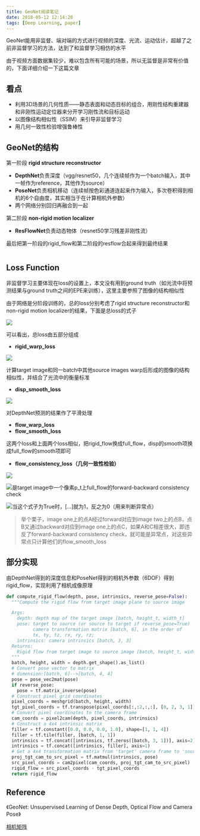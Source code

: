 ```yaml
---
title: GeoNet阅读笔记
date: 2018-05-12 12:14:20
tags: [Deep Learning, paper]
---
```


GeoNet能用非监督、端对端的方式进行视频的深度、光流、运动估计，超越了之前非监督学习的方法，达到了和监督学习相仿的水平



由于视频方面数据集较少，难以包含所有可能的场景，所以无监督是非常有价值的，下面详细介绍一下这篇文章

## 看点

- 利用3D场景的几何性质——静态表面和动态目标的组合，用刚性结构重建器和非刚性运动定位器来分开学习刚性流和目标运动
- 以图像结构相似性（SSIM）来引导非监督学习
- 用几何一致性检验增强鲁棒性

<!--more-->

## GeoNet的结构

第一阶段 **rigid structure reconstructor**
- **DepthNet**负责深度（vgg/resnet50，几个连续帧作为一个batch输入，其中一帧作为reference，其他作为source）
- **PoseNet**负责相机移动（连续帧按色彩通道连起来作为输入，多次卷积得到相机的6个自由度，其实相当于在计算相机外参数）
- 两个网络分别回归再融合到一起 

第二阶段 **non-rigid motion localizer**
- **ResFlowNet**负责动态物体（resnet50学习残差非刚性流）

最后把第一阶段的rigid_flow和第二阶段的resflow合起来得到最终结果 

![]()

## Loss Function

非监督学习主要体现在loss的设置上，本文没有用到ground truth（如光流中将预测结果与ground truth之间的EPE来训练），这里主要参照了图像的结构相似性

由于网络是分阶段训练的，总的loss分别考虑了rigid structure reconstructor和non-rigid motion localizer的结果，下面是总loss的式子

![](<http://res.cloudinary.com/du3fbbzfy/image/upload/v1526099405/GeoNet/GeoNet2.png>)

可以看出，总loss由五部分组成

- **rigid_warp_loss**

![](<http://res.cloudinary.com/du3fbbzfy/image/upload/v1526099405/GeoNet/GeoNet3.png>)

计算target image和同一batch中其他source images warp后形成的图像的结构相似性，并结合了光流中的衡量标准

- **disp_smooth_loss**

![](<http://res.cloudinary.com/du3fbbzfy/image/upload/v1526099405/GeoNet/GeoNet4.png>)

对DepthNet预测的结果作了平滑处理

- **flow_warp_loss**
- **flow_smooth_loss**

这两个loss和上面两个loss相似，把rigid_flow换成full_flow，disp的smooth项换成full_flow的smooth项即可

- **flow_consistency_loss（几何一致性检验）** 

![](<http://res.cloudinary.com/du3fbbzfy/image/upload/v1526099405/GeoNet/GeoNet5.png>)

![](<http://res.cloudinary.com/du3fbbzfy/image/upload/v1526099405/GeoNet/GeoNet6.png>)是target image中一个像素p_t上full_flow的forward-backward consistency check

![](<http://res.cloudinary.com/du3fbbzfy/image/upload/v1526099405/GeoNet/GeoNet7.png>)当这个式子为True时，[...]就为1，反之为0（用来判断异常点）

> 举个栗子，image one上的点A经过forward对应到image two上的点B，点B又通过backward对应到image one上的点C，如果A和C相差很大，即违反了forward-backward consistency check，就可能是异常点，对这些异常点只计算他们的flow_smooth_loss



## 部分实现

由DepthNet得到的深度信息和PoseNet得到的相机外参数（6DOF）得到rigid_flow，实现利用了相机成像原理

```python
def compute_rigid_flow(depth, pose, intrinsics, reverse_pose=False):
  """Compute the rigid flow from target image plane to source image

  Args:
    depth: depth map of the target image [batch, height_t, width_t]
    pose: target to source (or source to target if reverse_pose=True) 
          camera transformation matrix [batch, 6], in the order of 
          tx, ty, tz, rx, ry, rz; 
    intrinsics: camera intrinsics [batch, 3, 3]
  Returns:
    Rigid flow from target image to source image [batch, height_t, width_t, 2]
  """
  batch, height, width = depth.get_shape().as_list()
  # Convert pose vector to matrix  
  # dimension:[batch, 6]-->[batch, 4, 4]
  pose = pose_vec2mat(pose)
  if reverse_pose:
    pose = tf.matrix_inverse(pose)
  # Construct pixel grid coordinates
  pixel_coords = meshgrid(batch, height, width)
  tgt_pixel_coords = tf.transpose(pixel_coords[:,:2,:,:], [0, 2, 3, 1])
  # Convert pixel coordinates to the camera frame
  cam_coords = pixel2cam(depth, pixel_coords, intrinsics)
  # Construct a 4x4 intrinsic matrix
  filler = tf.constant([0.0, 0.0, 0.0, 1.0], shape=[1, 1, 4])
  filler = tf.tile(filler, [batch, 1, 1])
  intrinsics = tf.concat([intrinsics, tf.zeros([batch, 3, 1])], axis=2)
  intrinsics = tf.concat([intrinsics, filler], axis=1)
  # Get a 4x4 transformation matrix from 'target' camera frame to 'source' pixel frame.
  proj_tgt_cam_to_src_pixel = tf.matmul(intrinsics, pose)
  src_pixel_coords = cam2pixel(cam_coords, proj_tgt_cam_to_src_pixel)
  rigid_flow = src_pixel_coords - tgt_pixel_coords
  return rigid_flow
```



## Reference

《GeoNet: Unsupervised Learning of Dense Depth, Optical Flow and Camera Pose》

[相机矩阵](https://blog.csdn.net/yangyong0717/article/details/73064823)